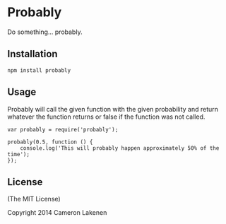 # Probably #

Do something... probably.


## Installation ##

```
npm install probably
```


## Usage ##

Probably will call the given function with the given probability and return whatever the function returns or false if the function was not called.

```
var probably = require('probably');

probably(0.5, function () {
    console.log('This will probably happen approximately 50% of the time');
});
```


## License ##

(The MIT License)

Copyright 2014 Cameron Lakenen

